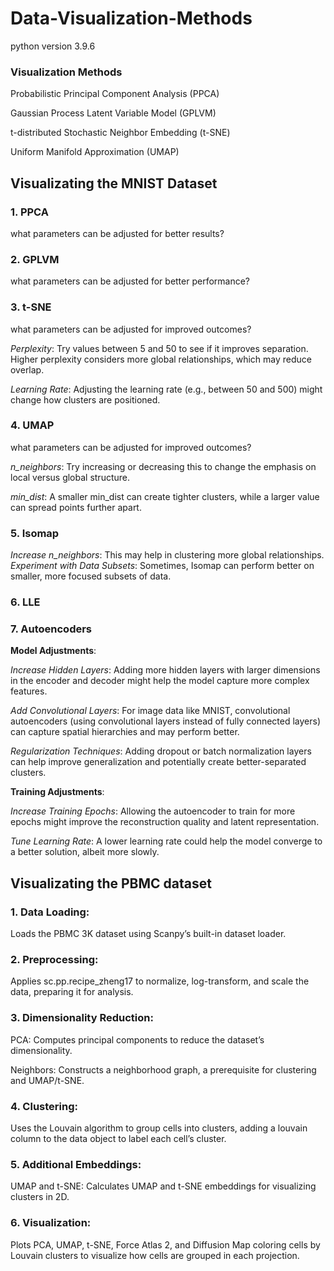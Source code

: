 # Data-Visualization-Methods
python version 3.9.6


### Visualization Methods

Probabilistic Principal Component Analysis (PPCA)

Gaussian Process Latent Variable Model (GPLVM)

t-distributed Stochastic Neighbor Embedding (t-SNE)

Uniform Manifold Approximation (UMAP)

## Visualizating the MNIST Dataset

### 1. PPCA

what parameters can be adjusted for better results?

### 2. GPLVM

what parameters can be adjusted for better performance?

### 3. t-SNE
what parameters can be adjusted for improved outcomes?

*Perplexity*: Try values between 5 and 50 to see if it improves separation. Higher perplexity considers more global relationships, which may reduce overlap.

*Learning Rate*: Adjusting the learning rate (e.g., between 50 and 500) might change how clusters are positioned.

### 4. UMAP

what parameters can be adjusted for improved outcomes?

*n_neighbors*: Try increasing or decreasing this to change the emphasis on local versus global structure.

*min_dist*: A smaller min_dist can create tighter clusters, while a larger value can spread points further apart.

### 5. Isomap

*Increase n_neighbors*: This may help in clustering more global relationships.
*Experiment with Data Subsets*: Sometimes, Isomap can perform better on smaller, more focused subsets of data.

### 6. LLE

### 7. Autoencoders

**Model Adjustments**:

*Increase Hidden Layers*: Adding more hidden layers with larger dimensions in the encoder and decoder might help the model capture more complex features.

*Add Convolutional Layers*: For image data like MNIST, convolutional autoencoders (using convolutional layers instead of fully connected layers) can capture spatial hierarchies and may perform better.

*Regularization Techniques*: Adding dropout or batch normalization layers can help improve generalization and potentially create better-separated clusters.

**Training Adjustments**:

*Increase Training Epochs*: Allowing the autoencoder to train for more epochs might improve the reconstruction quality and latent representation.

*Tune Learning Rate*: A lower learning rate could help the model converge to a better solution, albeit more slowly.

## Visualizating the PBMC dataset

### 1. Data Loading: 
Loads the PBMC 3K dataset using Scanpy’s built-in dataset loader.

### 2.	Preprocessing: 
Applies sc.pp.recipe_zheng17 to normalize, log-transform, and scale the data, preparing it for analysis.

### 3.	Dimensionality Reduction:
PCA: Computes principal components to reduce the dataset’s dimensionality.

Neighbors: Constructs a neighborhood graph, a prerequisite for clustering and UMAP/t-SNE.

### 4.	Clustering: 
Uses the Louvain algorithm to group cells into clusters, adding a louvain column to the data object to label each cell’s cluster.

### 5.	Additional Embeddings:
UMAP and t-SNE: Calculates UMAP and t-SNE embeddings for visualizing clusters in 2D.

### 6.	Visualization:
Plots PCA, UMAP, t-SNE, Force Atlas 2, and Diffusion Map coloring cells by Louvain clusters to visualize how cells are grouped in each projection.

